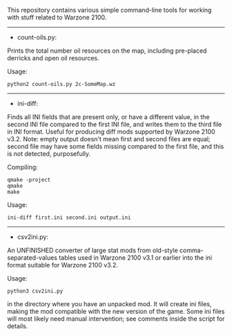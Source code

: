 This repository contains various simple command-line tools for working with stuff related to Warzone 2100.

_________________________

* count-oils.py:

Prints the total number oil resources on the map, including pre-placed derricks and open oil resources.

Usage: 

    python2 count-oils.py 2c-SomeMap.wz

_________________________

* ini-diff:

Finds all INI fields that are present only, or have a different value, in the second INI file compared to the first INI file, and writes them to the third file in INI format. Useful for producing diff mods supported by Warzone 2100 v3.2. Note: empty output doesn't mean first and second files are equal; second file may have some fields missing compared to the first file, and this is not detected, purposefully.

Compiling:

    qmake -project
    qmake
    make

Usage:

    ini-diff first.ini second.ini output.ini

_________________________

* csv2ini.py:

An UNFINISHED converter of large stat mods from old-style comma-separated-values tables used in Warzone 2100 v3.1 or earlier into the ini format suitable for Warzone 2100 v3.2. 

Usage: 

    python3 csv2ini.py

in the directory where you have an unpacked mod. It will create ini files, making the mod compatible with the new version of the game. Some ini files will most likely need manual intervention; see comments inside the script for details.
